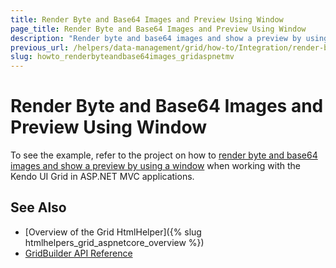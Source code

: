 ```yaml
---
title: Render Byte and Base64 Images and Preview Using Window
page_title: Render Byte and Base64 Images and Preview Using Window
description: "Render byte and base64 images and show a preview by using a window when working with the Kendo UI Grid in ASP.NET MVC applications."
previous_url: /helpers/data-management/grid/how-to/Integration/render-byte-base64-show-preview-window
slug: howto_renderbyteandbase64images_gridaspnetmv
---
```


# Render Byte and Base64 Images and Preview Using Window

To see the example, refer to the project on how to [render byte and base64 images and show a preview by using a window](https://github.com/telerik/ui-for-aspnet-mvc-examples/tree/master/Telerik.Examples.Mvc/Telerik.Examples.Mvc/Areas/GridRenderAndPreviewByteAndBase64Images) when working with the Kendo UI Grid in ASP.NET MVC applications.

## See Also

* [Overview of the Grid HtmlHelper]({% slug htmlhelpers_grid_aspnetcore_overview %})
* [GridBuilder API Reference](https://docs.telerik.com/aspnet-mvc/api/kendo.mvc.ui.fluent/gridbuilder)
